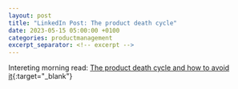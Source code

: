 ```yaml
---
layout: post
title: "LinkedIn Post: The product death cycle"
date: 2023-05-15 05:00:00 +0100
categories: productmanagement 
excerpt_separator: <!-- excerpt -->
---
```


Intereting morning read: [The product death cycle and how to avoid it](https://www.linkedin.com/posts/pawel-huryn_the-product-death-cycle-is-a-terrible-trap-activity-7063869382082326528-kUll){:target="_blank"}
